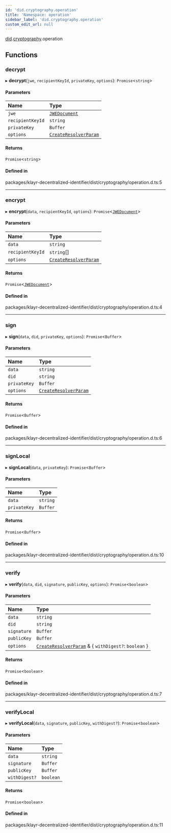 ```yaml
---
id: 'did.cryptography.operation'
title: 'Namespace: operation'
sidebar_label: 'did.cryptography.operation'
custom_edit_url: null
---
```


[did](did.md).[cryptography](did.cryptography.md).operation

## Functions

### decrypt

▸ **decrypt**(`jwe`, `recipientKeyId`, `privateKey`, `options`): `Promise`<`string`\>

#### Parameters

| Name             | Type                                                |
| :--------------- | :-------------------------------------------------- |
| `jwe`            | [`JWEDocument`](../interfaces/did.JWEDocument.md)   |
| `recipientKeyId` | `string`                                            |
| `privateKey`     | `Buffer`                                            |
| `options`        | [`CreateResolverParam`](did.md#createresolverparam) |

#### Returns

`Promise`<`string`\>

#### Defined in

packages/klayr-decentralized-identifier/dist/cryptography/operation.d.ts:5

---

### encrypt

▸ **encrypt**(`data`, `recipientKeyId`, `options`): `Promise`<[`JWEDocument`](../interfaces/did.JWEDocument.md)\>

#### Parameters

| Name             | Type                                                |
| :--------------- | :-------------------------------------------------- |
| `data`           | `string`                                            |
| `recipientKeyId` | `string`[]                                          |
| `options`        | [`CreateResolverParam`](did.md#createresolverparam) |

#### Returns

`Promise`<[`JWEDocument`](../interfaces/did.JWEDocument.md)\>

#### Defined in

packages/klayr-decentralized-identifier/dist/cryptography/operation.d.ts:4

---

### sign

▸ **sign**(`data`, `did`, `privateKey`, `options`): `Promise`<`Buffer`\>

#### Parameters

| Name         | Type                                                |
| :----------- | :-------------------------------------------------- |
| `data`       | `string`                                            |
| `did`        | `string`                                            |
| `privateKey` | `Buffer`                                            |
| `options`    | [`CreateResolverParam`](did.md#createresolverparam) |

#### Returns

`Promise`<`Buffer`\>

#### Defined in

packages/klayr-decentralized-identifier/dist/cryptography/operation.d.ts:6

---

### signLocal

▸ **signLocal**(`data`, `privateKey`): `Promise`<`Buffer`\>

#### Parameters

| Name         | Type     |
| :----------- | :------- |
| `data`       | `string` |
| `privateKey` | `Buffer` |

#### Returns

`Promise`<`Buffer`\>

#### Defined in

packages/klayr-decentralized-identifier/dist/cryptography/operation.d.ts:10

---

### verify

▸ **verify**(`data`, `did`, `signature`, `publicKey`, `options`): `Promise`<`boolean`\>

#### Parameters

| Name        | Type                                                                               |
| :---------- | :--------------------------------------------------------------------------------- |
| `data`      | `string`                                                                           |
| `did`       | `string`                                                                           |
| `signature` | `Buffer`                                                                           |
| `publicKey` | `Buffer`                                                                           |
| `options`   | [`CreateResolverParam`](did.md#createresolverparam) & { `withDigest?`: `boolean` } |

#### Returns

`Promise`<`boolean`\>

#### Defined in

packages/klayr-decentralized-identifier/dist/cryptography/operation.d.ts:7

---

### verifyLocal

▸ **verifyLocal**(`data`, `signature`, `publicKey`, `withDigest?`): `Promise`<`boolean`\>

#### Parameters

| Name          | Type      |
| :------------ | :-------- |
| `data`        | `string`  |
| `signature`   | `Buffer`  |
| `publicKey`   | `Buffer`  |
| `withDigest?` | `boolean` |

#### Returns

`Promise`<`boolean`\>

#### Defined in

packages/klayr-decentralized-identifier/dist/cryptography/operation.d.ts:11
